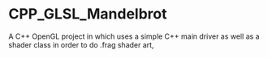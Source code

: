 # CPP_GLSL_Mandelbrot
A C++ OpenGL project in which uses a simple C++ main driver as well as a shader class in order to do .frag shader art,
